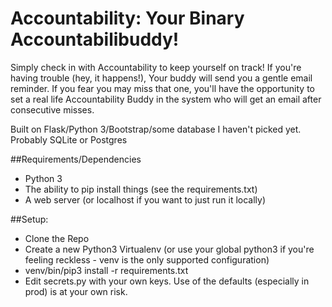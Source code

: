 # Accountability: Your Binary Accountabilibuddy!

Simply check in with Accountability to keep yourself on track!  If you're having trouble (hey, it happens!), Your buddy will send you a gentle email reminder.  If you fear you may miss that one, you'll have the opportunity to set a real life Accountability Buddy in the system who will get an email after consecutive misses.

Built on Flask/Python 3/Bootstrap/some database I haven't picked yet.  Probably SQLite or Postgres

##Requirements/Dependencies
* Python 3
* The ability to pip install things (see the requirements.txt)
* A web server (or localhost if you want to just run it locally)

##Setup:
* Clone the Repo
* Create a new Python3 Virtualenv (or use your global python3 if you're feeling reckless - venv is the only supported configuration)
* venv/bin/pip3 install -r requirements.txt
* Edit secrets.py with your own keys.  Use of the defaults (especially in prod) is at your own risk.
